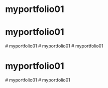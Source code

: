# myportfolio01
# myportfolio01
#   m y p o r t f o l i o 0 1  
 #   m y p o r t f o l i o 0 1  
 # myportfolio01
# myportfolio01
#   m y p o r t f o l i o 0 1  
 #   m y p o r t f o l i o 0 1  
 
